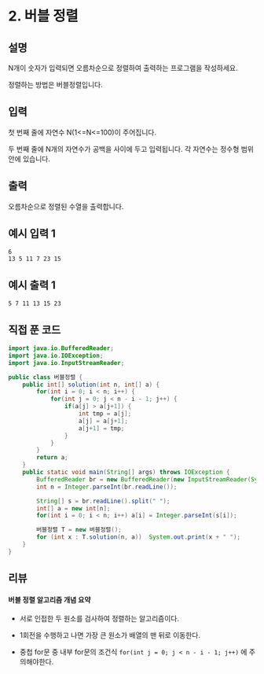 # 2. 버블 정렬

## 설명

N개이 숫자가 입력되면 오름차순으로 정렬하여 출력하는 프로그램을 작성하세요.

정렬하는 방법은 버블정렬입니다.



## 입력

첫 번째 줄에 자연수 N(1<=N<=100)이 주어집니다.

두 번째 줄에 N개의 자연수가 공백을 사이에 두고 입력됩니다. 각 자연수는 정수형 범위 안에 있습니다.



## 출력

오름차순으로 정렬된 수열을 출력합니다.



## 예시 입력 1 

```
6
13 5 11 7 23 15
```



## 예시 출력 1

```
5 7 11 13 15 23
```



## 직접 푼 코드

```java
import java.io.BufferedReader;
import java.io.IOException;
import java.io.InputStreamReader;

public class 버블정렬 {
    public int[] solution(int n, int[] a) {
        for(int i = 0; i < n; i++) {
            for(int j = 0; j < n - i - 1; j++) {
                if(a[j] > a[j+1]) {
                    int tmp = a[j];
                    a[j] = a[j+1];
                    a[j+1] = tmp;
                }
            }
        }
        return a;
    }
    public static void main(String[] args) throws IOException {
        BufferedReader br = new BufferedReader(new InputStreamReader(System.in));
        int n = Integer.parseInt(br.readLine());

        String[] s = br.readLine().split(" ");
        int[] a = new int[n];
        for(int i = 0; i < n; i++) a[i] = Integer.parseInt(s[i]);

        버블정렬 T = new 버블정렬();
        for (int x : T.solution(n, a))  System.out.print(x + " ");
    }
}
```



## 리뷰

#### 버블 정렬 알고리즘 개념 요약

- 서로 인접한 두 원소를 검사하여 정렬하는 알고리즘이다.

- 1회전을 수행하고 나면 가장 큰 원소가 배열의 맨 뒤로 이동한다.

- 중첩 for문 중 내부 for문의 조건식  `for(int j = 0; j < n - i - 1; j++)` 에 주의해야한다.